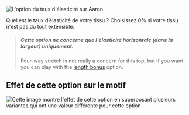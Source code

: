 ![L'option du taux d'élasticité sur Aaron](./stretchfactor.svg)

Quel est le taux d’élasticité de votre tissu ?  Choisissez 0% si votre tissu n'est pas du tout extensible.

> ##### Cette option ne concerne que l'élasticité horizontale (dans la largeur) uniquement.
>
> Four-way stretch is not really a concern for this top, but if you want you can play with the [length bonus](../lengthbonus) option.

## Effet de cette option sur le motif

![Cette image montre l'effet de cette option en superposant plusieurs variantes qui ont une valeur différente pour cette option](aaron_stretchfactor_sample.svg "Effet de cette option sur le motif")

